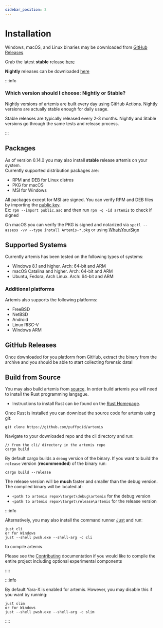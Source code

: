 ```yaml
---
sidebar_position: 2
---
```


# Installation

Windows, macOS, and Linux binaries may be downloaded from
[GitHub Releases](https://github.com/puffyCid/artemis/releases)

Grab the latest **stable** release
[here](https://github.com/puffyCid/artemis/releases)

**Nightly** releases can be downloaded
[here](https://github.com/puffyCid/artemis/releases/tag/nightly)

:::info

### Which version should I choose: Nightly or Stable?

Nightly versions of artemis are built every day using GitHub Actions.
Nightly versions are actually stable enough for daily usage.

Stable releases are typically released every 2-3 months.
Nightly and Stable versions go through the same tests and release process.

:::

## Packages
As of version 0.14.0 you may also install **stable** release artemis on your system.  
Currently supported distribution packages are:
- RPM and DEB for Linux distros
- PKG for macOS
- MSI for Windows

All packages except for MSI are signed. You can verify RPM and DEB files by importing the [public key](../../static/public.asc).  
Ex: `rpm --import public.asc` and then run `rpm -q -id artemis` to check if signed

On macOS you can verify the PKG is signed and notarized via `spctl --assess -vv --type install Artemis-*.pkg` or using [WhatsYourSign](https://objective-see.org/products/whatsyoursign.html)

## Supported Systems

Currently artemis has been tested on the following types of systems:

- Windows 8.1 and higher. Arch: 64-bit and ARM
- macOS Catalina and higher. Arch: 64-bit and ARM
- Ubuntu, Fedora, Arch Linux. Arch: 64-bit and ARM

### Additional platforms

Artemis also supports the following platforms:

- FreeBSD
- NetBSD
- Android
- Linux RISC-V
- Windows ARM

## GitHub Releases

Once downloaded for you platform from GitHub, extract the binary from the
archive and you should be able to start collecting forensic data!

## Build from Source

You may also build artemis from [source](https://github.com/puffycid/artemis).
In order build artemis you will need to install the Rust programming langague.

- Instructions to install Rust can be found on the
  [Rust Homepage](https://www.rust-lang.org/).

Once Rust is installed you can download the source code for artemis using git:

```
git clone https://github.com/puffycid/artemis
```

Navigate to your downloaded repo and the cli directory and run:

```
// from the cli/ directory in the artemis repo
cargo build
```

By default cargo builds a `debug` version of the binary. If you want to build
the `release` version (**recommended**) of the binary run:

```
cargo build --release
```

The release version will be **much** faster and smaller than the debug version.
The compiled binary will be located at:

- `<path to artemis repo>\target\debug\artemis` for the debug version
- `<path to artemis repo>\target\release\artemis` for the release version

:::info

Alternatively, you may also install the command runner
[Just](https://github.com/casey/just) and run:

```
just cli
or for Windows
just --shell pwsh.exe --shell-arg -c cli
```

to compile artemis

Please see the [Contributing](../Contributing/building.md) documentation if you
would like to compile the entire project including optional experimental
components

::::

:::info

By default Yara-X is enabled for artemis. However, you may disable this if you want by running:

```
just slim
or for Windows
just --shell pwsh.exe --shell-arg -c slim
```

::::
